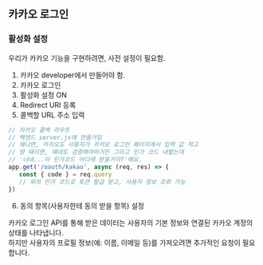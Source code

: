 ## 카카오 로그인

### 활성화 설정

우리가 카카오 기능을 구현하려면, 사전 설정이 필요함.

1. 카카오 developer에서 만들어야 함.
2. 카카오 로그인
3. 활성화 설정 ON
4. Redirect URI 등록
5. 콜백할 URL 주소 입력

```js
// 카카오 콜백 라우트
// 백엔드 server.js에 만들거임
// 왜냐면, 카카오도 사용자가 카카오 로그인 페이지에서 입력 값 적고
// 땅 때리면, 얘네도 검증해야하거든 그리고 인가 코드 내뱉는데
// '너네...이 인가코드 어디에 받을거야?'에요.
app.get('/oauth/kakao', async (req, res) => {
   const { code } = req.query
   // 위의 인가 코드로 토큰 발급 받고, 사용자 정보 조회 가능
})
```

6. 동의 항목(사용자한테 동의 받을 항목) 설정

카카오 로그인 API를 통해 받은 데이터는 사용자의 기본 정보와 연결된 카카오 계정의 상태를 나타냅니다.  
하지만 사용자의 프로필 정보(예: 이름, 이메일 등)를 가져오려면 추가적인 요청이 필요합니다.